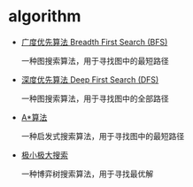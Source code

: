 # algorithm

- [广度优先算法 Breadth First Search (BFS)](algo-bfs.md)

    一种图搜索算法，用于寻找图中的最短路径

- [深度优先算法 Deep First Search (DFS)](algo-dfs.md)

    一种图搜索算法，用于寻找图中的全部路径

- [A*算法](algo-a-star.md)

    一种启发式搜索算法，用于寻找图中的最短路径

- [极小极大搜索](algo-minimax.md)

    一种博弈树搜索算法，用于寻找最优解

